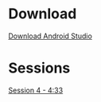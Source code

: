 # Download
[Download Android Studio](https://developer.android.com/studio/?hl=es-419)
# Sessions
[Session 4 - 4:33](https://www.youtube.com/watch?v=5rkmsYF8ASI)
